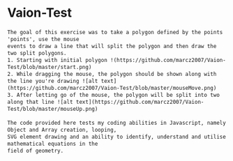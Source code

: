# Vaion-Test


    The goal of this exercise was to take a polygon defined by the points 'points', use the mouse
    events to draw a line that will split the polygon and then draw the two split polygons.
    1. Starting with initial polygon !(https://github.com/marcz2007/Vaion-Test/blob/master/start.png)
    2. While dragging the mouse, the polygon should be shown along with the line you're drawing ![alt text](https://github.com/marcz2007/Vaion-Test/blob/master/mouseMove.png)
    3. After letting go of the mouse, the polygon will be split into two along that line ![alt text](https://github.com/marcz2007/Vaion-Test/blob/master/mouseUp.png)

    The code provided here tests my coding abilities in Javascript, namely Object and Array creation, looping, 
    SVG element drawing and an ability to identify, understand and utilise mathematical equations in the 
    field of geometry. 


